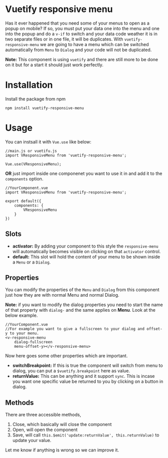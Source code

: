 # Vuetify responsive menu
Has it ever happened that you need some of your menus to open as a popup on mobile? If so, you must put your data one into the menu and one into the popup and do a `v-if` to switch and your data code weather it is in two separate files or in one file, it will be duplicates. With `vuetify-responsive-menu` we are going to have a menu which can be switched automatically from `Menu` to `Dialog` and your code will not be duplicated.

**Note:** This component is using `vuetify` and there are still more to be done on it but for a start it should just work perfectly.

# Installation
Install the package from npm
```
npm install vuetify-responsive-menu
```

# Usage
You can instsall it with `Vue.use` like below:
```
//main.js or vuetifu.js
import VResponsiveMenu from 'vuetify-responsive-menu';

Vue.use(VResponsiveMenu);
```
**OR** just import inside one componenet you want to use it in and add it to the `components` option.
```
//YourComponent.vue
import VResponsiveMenu from 'vuetify-responsive-menu';

export default({
    components: {
        VResponsiveMenu
    }
})
```

## Slots
* **activator:** By adding your component to this style the `responsive-menu` will automatically becomes visible on clicking on that `activator` control.
* **default:** This slot will hold the content of your menu to be shown inside a `Menu` or a `Dialog`.

## Properties
You can modify the properties of the `Menu` and `Dialog` from this component just how they are with normal Menu and normal Dialog.

**Note:** if you want to modify the dialog properties you need to start the name of that property with `dialog-` and the same applies on **Menu**. Look at the below example.
```
//YourComponent.vue
//For example you want to give a fullscreen to your dialog and offset-y to your menu.
<v-responsive-menu
    dialog-fullscreen
    menu-offset-y></v-responsive-menu>
```
Now here goes some other properties which are important.
* **switchBreakpoint:** If this is true the component will switch from menu to dialog, you can put a `$vuetify.breakpoint` here as value.
* **returnValue:** This can be anything and it support `sync`. This is incase you want one specific value be returned to you by clicking on a button in dialog.

## Methods
There are three accessible methods,

1. Close, which basically will close the component
2. Open, will open the component
3. Save, will call `this.$emit('update:returnValue', this.returnValue)` to update your value.


Let me know if anything is wrong so we can improve it.

